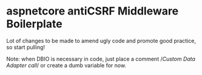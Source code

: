 # aspnetcore antiCSRF Middleware Boilerplate
 
Lot of changes to be made to amend ugly code and promote good practice, so start pulling!

Note: when DBIO is necessary in code, just place a comment /*Custom Data Adapter call*/ or create a dumb variable for now. 
